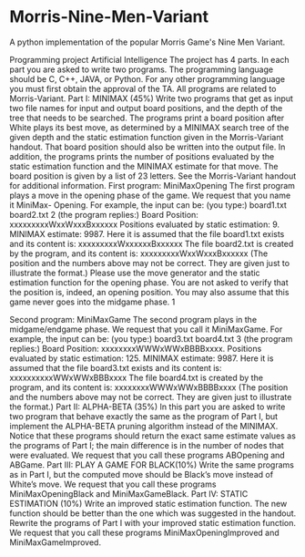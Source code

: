 # Morris-Nine-Men-Variant
A python implementation of the popular Morris Game's Nine Men Variant.

Programming project
Artificial Intelligence
The project has 4 parts. In each part you are asked to write two programs. The programming language should be C, C++, JAVA, or Python. For any other programming language you must first obtain the approval of the TA. All programs are related to Morris-Variant.
Part I: MINIMAX (45%)
Write two programs that get as input two file names for input and output board positions, and the depth of the tree that needs to be searched. The programs print a board position after White plays its best move, as determined by a MINIMAX search tree of the given depth and the static estimation function given in the Morris-Variant handout. That board position should also be written into the output file. In addition, the programs prints the number of positions evaluated by the static estimation function and the MINIMAX estimate for that move. The board position is given by a list of 23 letters. See the Morris-Variant handout for additional information.
First program: MiniMaxOpening
The first program plays a move in the opening phase of the game. We request that you name it MiniMax-
Opening.
For example, the input can be:
(you type:)
board1.txt board2.txt 2 (the program replies:)
Board Position: xxxxxxxxxWxxWxxxBxxxxxx Positions evaluated by static estimation: 9. MINIMAX estimate: 9987.
Here it is assumed that the file board1.txt exists and its content is: xxxxxxxxxWxxxxxxBxxxxxx
The file board2.txt is created by the program, and its content is: xxxxxxxxxWxxWxxxBxxxxxx
(The position and the numbers above may not be correct. They are given just to illustrate the format.)
Please use the move generator and the static estimation function for the opening phase. You are not asked to verify that the position is, indeed, an opening position. You may also assume that this game never goes into the midgame phase.
1

Second program: MiniMaxGame
The second program plays in the midgame/endgame phase. We request that you call it MiniMaxGame.
For example, the input can be: (you type:)
board3.txt board4.txt 3 (the program replies:)
Board Position: xxxxxxxxWWWxWWxBBBBxxxx. Positions evaluated by static estimation: 125. MINIMAX estimate: 9987.
Here it is assumed that the file board3.txt exists and its content is: xxxxxxxxxxWWxWWxBBBxxxx
The file board4.txt is created by the program, and its content is: xxxxxxxxWWWxWWxBBBBxxxx
(The position and the numbers above may not be correct. They are given just to illustrate the format.)
Part II: ALPHA-BETA (35%)
In this part you are asked to write two program that behave exactly the same as the program of Part I, but implement the ALPHA-BETA pruning algorithm instead of the MINIMAX. Notice that these programs should return the exact same estimate values as the programs of Part I; the main difference is in the number of nodes that were evaluated. We request that you call these programs ABOpening and ABGame.
Part III: PLAY A GAME FOR BLACK(10%)
Write the same programs as in Part I, but the computed move should be Black’s move instead of White’s move. We request that you call these programs MiniMaxOpeningBlack and MiniMaxGameBlack.
Part IV: STATIC ESTIMATION (10%)
Write an improved static estimation function. The new function should be better than the one which was suggested in the handout. Rewrite the programs of Part I with your improved static estimation function. We request that you call these programs MiniMaxOpeningImproved and MiniMaxGameImproved.
